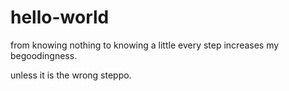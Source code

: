 # hello-world
from knowing nothing to knowing a little
every step increases my begoodingness.

unless it is the wrong steppo.
